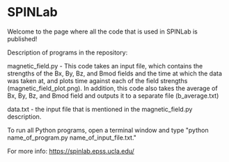 # SPINLab

Welcome to the page where all the code that is used in SPINLab is published!

Description of programs in the repository:

magnetic_field.py - This code takes an input file, which contains the strengths of the Bx, By, Bz, and Bmod fields and the time at which the data was taken at, and plots time against each of the field strengths (magnetic_field_plot.png). In addition, this code also takes the average of Bx, By, Bz, and Bmod field and outputs it to a separate file (b_average.txt)

data.txt - the input file that is mentioned in the magnetic_field.py description.

To run all Python programs, open a terminal window and type "python name_of_program.py name_of_input_file.txt."

For more info: https://spinlab.epss.ucla.edu/
